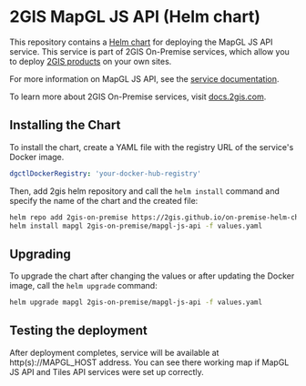 # 2GIS MapGL JS API (Helm chart)

This repository contains a [Helm chart](https://helm.sh/docs/topics/charts/) for deploying the MapGL JS API service. This service is part of 2GIS On-Premise services, which allow you to deploy [2GIS products](https://dev.2gis.com/) on your own sites.

For more information on MapGL JS API, see the [service documentation](https://docs.2gis.com/en/on-premise/map).

To learn more about 2GIS On-Premise services, visit [docs.2gis.com](https://docs.2gis.com/en/on-premise/overview).

## Installing the Chart

To install the chart, create a YAML file with the registry URL of the service's Docker image.

```yaml
dgctlDockerRegistry: 'your-docker-hub-registry'
```

Then, add 2gis helm repository and call the `helm install` command and specify the name of the chart and the created file:

```bash
helm repo add 2gis-on-premise https://2gis.github.io/on-premise-helm-charts
helm install mapgl 2gis-on-premise/mapgl-js-api -f values.yaml
```

## Upgrading

To upgrade the chart after changing the values or after updating the Docker image, call the `helm upgrade` command:

```bash
helm upgrade mapgl 2gis-on-premise/mapgl-js-api -f values.yaml
```

## Testing the deployment

After deployment completes, service will be available at http(s)://MAPGL_HOST address. You can see there working map if MapGL JS API and Tiles API services were set up correctly. 